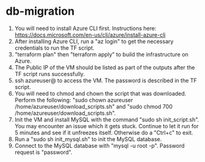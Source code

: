 # db-migration

1. You will need to install Azure CLI first. Instructions here: https://docs.microsoft.com/en-us/cli/azure/install-azure-cli
2. After installing Azure CLI, run a "az login" to get the necessary credentials to run the TF script.
3. "terraform plan" then "terraform apply" to build the infrastructure on Azure.
4. The Public IP of the VM should be listed as part of the outputs after the TF script runs successfully.
5. ssh azureuser@<publicIP> to access the VM. The password is described in the TF script.
6. You will need to chmod and chown the script that was downloaded. Perform the following: "sudo chown azureuser /home/azureuser/download_scripts.sh" and "sudo chmod 700 /home/azureuser/download_scripts.sh".
7. Init the VM and install MySQL with the command "sudo sh init_script.sh". You may encounter an issue which it gets stuck. Continue to let it run for 5 minutes and see if it unfreezes itself. Otherwise do a "Ctrl+c" to exit.
8. Run a "sudo sh init_mysql.sh" to init the MySQL database.
9. Connect to the MySQL database with "mysql -u root -p". Password request is "password".
